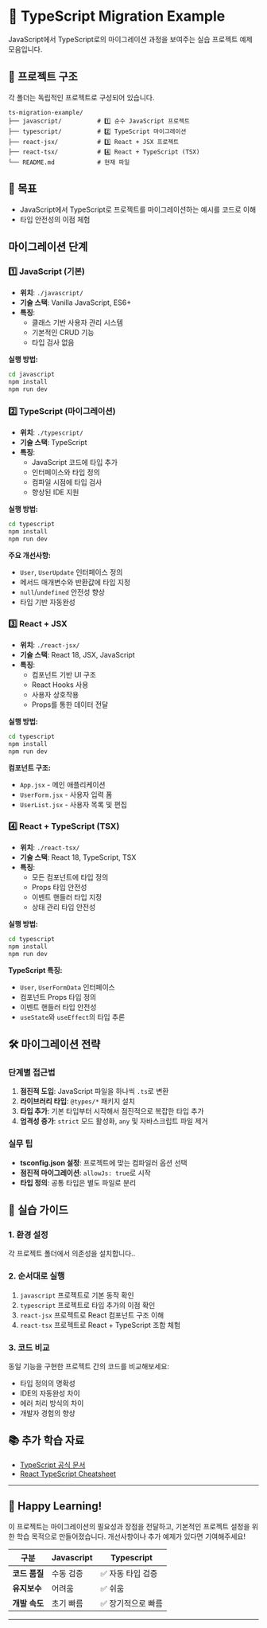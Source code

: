 # 🚀 TypeScript Migration Example

JavaScript에서 TypeScript로의 마이그레이션 과정을 보여주는 실습 프로젝트 예제 모음입니다.

## 📁 프로젝트 구조

각 폴더는 독립적인 프로젝트로 구성되어 있습니다.

```
ts-migration-example/
├── javascript/          # 1️⃣ 순수 JavaScript 프로젝트
├── typescript/          # 2️⃣ TypeScript 마이그레이션
├── react-jsx/           # 3️⃣ React + JSX 프로젝트
├── react-tsx/           # 4️⃣ React + TypeScript (TSX)
└── README.md            # 현재 파일
```

## 🎯 목표

- JavaScript에서 TypeScript로 프로젝트를 마이그레이션하는 예시를 코드로 이해
- 타입 안전성의 이점 체험

## 마이그레이션 단계

### 1️⃣ JavaScript (기본)
- **위치**: `./javascript/`
- **기술 스택**: Vanilla JavaScript, ES6+
- **특징**: 
  - 클래스 기반 사용자 관리 시스템
  - 기본적인 CRUD 기능
  - 타입 검사 없음

**실행 방법:**
```bash
cd javascript
npm install
npm run dev
```

### 2️⃣ TypeScript (마이그레이션)
- **위치**: `./typescript/`
- **기술 스택**: TypeScript
- **특징**:
  - JavaScript 코드에 타입 추가
  - 인터페이스와 타입 정의
  - 컴파일 시점에 타입 검사
  - 향상된 IDE 지원

**실행 방법:**
```bash
cd typescript
npm install
npm run dev
```

**주요 개선사항:**
- `User`, `UserUpdate` 인터페이스 정의
- 메서드 매개변수와 반환값에 타입 지정
- `null`/`undefined` 안전성 향상
- 타입 기반 자동완성

### 3️⃣ React + JSX
- **위치**: `./react-jsx/`
- **기술 스택**: React 18, JSX, JavaScript
- **특징**:
  - 컴포넌트 기반 UI 구조
  - React Hooks 사용
  - 사용자 상호작용
  - Props를 통한 데이터 전달

**실행 방법:**
```bash
cd typescript
npm install
npm run dev
```

**컴포넌트 구조:**
- `App.jsx` - 메인 애플리케이션
- `UserForm.jsx` - 사용자 입력 폼
- `UserList.jsx` - 사용자 목록 및 편집

### 4️⃣ React + TypeScript (TSX)
- **위치**: `./react-tsx/`
- **기술 스택**: React 18, TypeScript, TSX
- **특징**:
  - 모든 컴포넌트에 타입 정의
  - Props 타입 안전성
  - 이벤트 핸들러 타입 지정
  - 상태 관리 타입 안전성

**실행 방법:**
```bash
cd typescript
npm install
npm run dev
```

**TypeScript 특징:**
- `User`, `UserFormData` 인터페이스
- 컴포넌트 Props 타입 정의
- 이벤트 핸들러 타입 안전성
- `useState`와 `useEffect`의 타입 추론

## 🛠️ 마이그레이션 전략

### 단계별 접근법

1. **점진적 도입**: JavaScript 파일을 하나씩 `.ts`로 변환
2. **라이브러리 타입**: `@types/*` 패키지 설치
3. **타입 추가**: 기본 타입부터 시작해서 점진적으로 복잡한 타입 추가
4. **엄격성 증가**: `strict` 모드 활성화, `any` 및 자바스크립트 파일 제거

### 실무 팁

- **tsconfig.json 설정**: 프로젝트에 맞는 컴파일러 옵션 선택
- **점진적 마이그레이션**: `allowJs: true`로 시작
- **타입 정의**: 공통 타입은 별도 파일로 분리

## 🚀 실습 가이드

### 1. 환경 설정
각 프로젝트 폴더에서 의존성을 설치합니다..

### 2. 순서대로 실행
1. `javascript` 프로젝트로 기본 동작 확인
2. `typescript` 프로젝트로 타입 추가의 이점 확인
3. `react-jsx` 프로젝트로 React 컴포넌트 구조 이해
4. `react-tsx` 프로젝트로 React + TypeScript 조합 체험

### 3. 코드 비교
동일 기능을 구현한 프로젝트 간의 코드를 비교해보세요:
- 타입 정의의 명확성
- IDE의 자동완성 차이
- 에러 처리 방식의 차이
- 개발자 경험의 향상

## 📚 추가 학습 자료

- [TypeScript 공식 문서](https://www.typescriptlang.org/)
- [React TypeScript Cheatsheet](https://react-typescript-cheatsheet.netlify.app/)

---

## 🎉 Happy Learning! 
이 프로젝트는 마이그레이션의 필요성과 장점을 전달하고, 기본적인 프로젝트 설정을 위한 학습 목적으로 만들어졌습니다. 개선사항이나 추가 예제가 있다면  기여해주세요!

| 구분 | Javascript | Typescript |
| --- | ---------- | ---------- |
| **코드 품질** | 수동 검증 | ✅ 자동 타입 검증 |
| **유지보수** | 어려움 | ✅ 쉬움 |
| **개발 속도** | 초기 빠름 | ✅ 장기적으로 빠름 |
---
